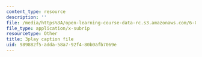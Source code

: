 ```yaml
---
content_type: resource
description: ''
file: /media/https%3A/open-learning-course-data-rc.s3.amazonaws.com/6-003-signals-and-systems-fall-2011/989882f5adda58a792f480b0afb7069e_iWZNTM139xQ.vtt
file_type: application/x-subrip
resourcetype: Other
title: 3play caption file
uid: 989882f5-adda-58a7-92f4-80b0afb7069e
---
```

